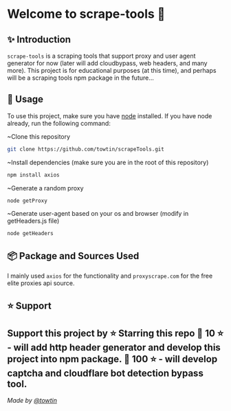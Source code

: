 <h1>Welcome to scrape-tools 👋</h1>

## ✨ Introduction
`scrape-tools` is a scraping tools that support proxy and user agent generator for now (later will add cloudbypass, web headers, and many more). 
This project is for educational purposes (at this time), and perhaps will be a scraping tools npm package in the future...

## 🚀 Usage
To use this project, make sure you have [node](https://nodejs.org/en/download) installed. If you have node already, run the following command:

~Clone this repository
```sh
git clone https://github.com/towtin/scrapeTools.git
```

~Install dependencies (make sure you are in the root of this repository)
```sh
npm install axios
```

~Generate a random proxy
```sh
node getProxy
```

~Generate user-agent based on your os and browser (modify in getHeaders.js file)
```sh
node getHeaders
```

## 📦 Package and Sources Used
I mainly used `axios` for the functionality and `proxyscrape.com` for the free elite proxies api source.

## ⭐ Support 
Support this project by ⭐ Starring this repo
📍 10 ⭐ - will add http header generator and develop this project into npm package.
📍 100 ⭐ - will develop captcha and cloudflare bot detection bypass tool.
---

_Made by [@towtin](https://github.com/towtin)_
